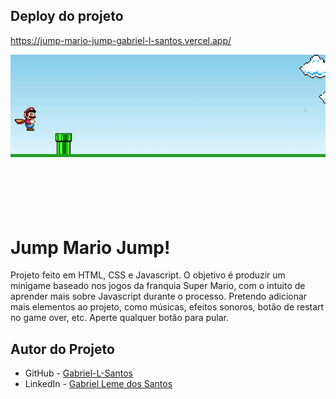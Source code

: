 ## Deploy do projeto

<https://jump-mario-jump-gabriel-l-santos.vercel.app/>

![Showcase do Jump Mario Jump - gif](./assets/gif-readme/jump-mario-jump-showcase.gif)
# Jump Mario Jump!
Projeto feito em HTML, CSS e Javascript. O objetivo é produzir um minigame baseado nos jogos da franquia Super Mario, com o intuito de aprender mais sobre Javascript durante o processo. Pretendo adicionar mais elementos ao projeto, como músicas, efeitos sonoros, botão de restart no game over, etc. Aperte qualquer botão para pular.
## Autor do Projeto

- GitHub - [Gabriel-L-Santos](https://github.com/Gabriel-L-Santos)
- LinkedIn - [Gabriel Leme dos Santos](https://www.linkedin.com/in/gabriel-leme-dos-santos/)